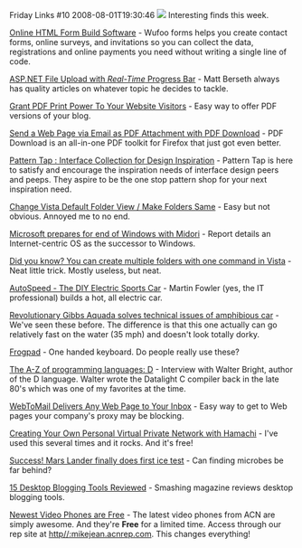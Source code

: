 Friday Links #10
2008-08-01T19:30:46
![](/cdn/images/links.gif) Interesting finds this week.

[Online HTML Form Build Software](http://wufoo.com/) - Wufoo forms helps you create contact forms, online surveys, and invitations so you can collect the data, registrations and online payments you need without writing a single line of code.

[ASP.NET File Upload with *Real-Time* Progress Bar](http://mattberseth.com/blog/2008/07/aspnet_file_upload_with_realti.html) - Matt Berseth always has quality articles on whatever topic he decides to tackle.

[Grant PDF Print Power To Your Website Visitors](http://www.makeuseof.com/tag/grant-pdf-print-power-to-your-website-visitors/) - Easy way to offer PDF versions of your blog.

[Send a Web Page via Email as PDF Attachment with PDF Download](http://www.labnol.org/software/send-webpage-as-pdf-email-attachment/3990/) - PDF Download is an all-in-one PDF toolkit for Firefox that just got even better.

[Pattern Tap : Interface Collection for Design Inspiration](http://patterntap.com/) - Pattern Tap is here to satisfy and encourage the inspiration needs of interface design peers and peeps. They aspire to be the one stop pattern shop for your next inspiration need.

[Change Vista Default Folder View / Make Folders Same](http://www.geekydrunk.com/2008/01/10/change-vista-default-folder-view-make-folders-same/) - Easy but not obvious. Annoyed me to no end.

[Microsoft prepares for end of Windows with Midori](http://www.computerworld.com/action/article.do?command=viewArticleBasic&articleId=9111018&source=rss_news10) - Report details an Internet-centric OS as the successor to Windows.

[Did you know? You can create multiple folders with one command in Vista](http://thefreewarejunkie.com/2008/07/did-you-know-you-can-create-multiple.html) - Neat little trick. Mostly useless, but neat.

[AutoSpeed - The DIY Electric Sports Car](http://autospeed.com/cms/A_110313/article.html) - Martin Fowler (yes, the IT professional) builds a hot, all electric car.

[Revolutionary Gibbs Aquada solves technical issues of amphibious car](http://www.mlive.com/flintjournal/business/index.ssf/2008/07/xxx_aquada_video_xxx.html) - We've seen these before. The difference is that this one actually can go relatively fast on the water (35 mph) and doesn't look totally dorky.

[Frogpad](http://www.frogpad.com/) - One handed keyboard. Do people really use these?

[The A-Z of programming languages: D](http://www.computerworld.com/action/article.do?command=viewArticleBasic&articleId=9111092&source=rss_news10) - Interview with Walter Bright, author of the D language. Walter wrote the Datalight C compiler back in the late 80's which was one of my favorites at the time.

[WebToMail Delivers Any Web Page to Your Inbox](http://lifehacker.com/399539/webtomail-delivers-any-web-page-to-your-inbox) - Easy way to get to Web pages your company's proxy may be blocking.

[Creating Your Own Personal Virtual Private Network with Hamachi](http://www.makeuseof.com/tag/creating-your-own-personal-virtual-private-network-with-hamachi/) - I've used this several times and it rocks. And it's free!

[Success! Mars Lander finally does first ice test](http://www.computerworld.com/action/article.do?command=viewArticleBasic&articleId=9111259) - Can finding microbes be far behind?

[15 Desktop Blogging Tools Reviewed](http://www.smashingmagazine.com/2008/08/01/15-desktop-blogging-tools-reviewed/) - Smashing magazine reviews desktop blogging tools.

[Newest Video Phones are Free](http://myacn.com) - The latest video phones from ACN are simply awesome. And they're **Free** for a limited time. Access through our rep site at [http//:mikejean.acnrep.com](http://mikejean.acnrep.com). This changes everything!
